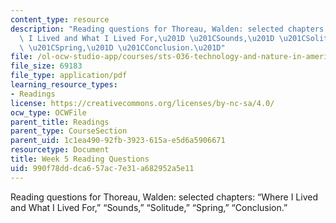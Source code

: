 ```yaml
---
content_type: resource
description: "Reading questions for Thoreau, Walden: selected chapters: \u201CWhere\
  \ I Lived and What I Lived For,\u201D \u201CSounds,\u201D \u201CSolitude,\u201D\
  \ \u201CSpring,\u201D \u201CConclusion.\u201D"
file: /ol-ocw-studio-app/courses/sts-036-technology-and-nature-in-american-history-spring-2008/990f78dddca657ac7e31a682952a5e11_quest5.pdf
file_size: 69183
file_type: application/pdf
learning_resource_types:
- Readings
license: https://creativecommons.org/licenses/by-nc-sa/4.0/
ocw_type: OCWFile
parent_title: Readings
parent_type: CourseSection
parent_uid: 1c1ea490-92fb-3923-615a-e5d6a5906671
resourcetype: Document
title: Week 5 Reading Questions
uid: 990f78dd-dca6-57ac-7e31-a682952a5e11
---
```

Reading questions for Thoreau, Walden: selected chapters: “Where I Lived and What I Lived For,” “Sounds,” “Solitude,” “Spring,” “Conclusion.”